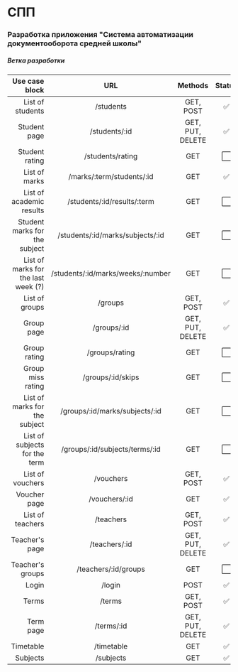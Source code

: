  # СПП
 
 ### Разработка приложения "Система автоматизации документооборота средней школы"

 ##### Ветка разработки


|                      Use case block |                URL                |     Methods      |        Status        |
|------------------------------------:|:---------------------------------:|:----------------:|:--------------------:|
|                    List of students |             /students             |    GET, POST     |  :white_check_mark:  |
|                        Student page |           /students/:id           | GET, PUT, DELETE |  :white_check_mark:  |
|                      Student rating |         /students/rating          |       GET        | :white_large_square: |
|                       List of marks |     /marks/:term/students/:id     |       GET        |  :white_check_mark:  |
|            List of academic results |    /students/:id/results/:term    |       GET        | :white_large_square: |
|       Student marks for the subject | /students/:id/marks/subjects/:id  |       GET        | :white_large_square: |
| List of marks for the last week (?) | /students/:id/marks/weeks/:number |       GET        | :white_large_square: |
|                      List of groups |              /groups              |    GET, POST     |  :white_check_mark:  |
|                          Group page |            /groups/:id            | GET, PUT, DELETE |  :white_check_mark:  |
|                        Group rating |          /groups/rating           |       GET        | :white_large_square: |
|                   Group miss rating |         /groups/:id/skips         |       GET        | :white_large_square: |
|       List of marks for the subject |  /groups/:id/marks/subjects/:id   |       GET        | :white_large_square: |
|       List of subjects for the term |  /groups/:id/subjects/terms/:id   |       GET        | :white_large_square: |
|                    List of vouchers |             /vouchers             |    GET, POST     |  :white_check_mark:  |
|                        Voucher page |           /vouchers/:id           |       GET        |  :white_check_mark:  |
|                    List of teachers |             /teachers             |    GET, POST     |  :white_check_mark:  |
|                      Teacher's page |           /teachers/:id           | GET, PUT, DELETE |  :white_check_mark:  |
|                    Teacher's groups |       /teachers/:id/groups        |       GET        | :white_large_square: |
|                               Login |              /login               |       POST       |  :white_check_mark:  |
|                               Terms |              /terms               |    GET, POST     |  :white_check_mark:  |
|                           Term page |            /terms/:id             | GET, PUT, DELETE |  :white_check_mark:  |
|                           Timetable |            /timetable             |       GET        |  :white_check_mark:  |
|                            Subjects |             /subjects             |       GET        |  :white_check_mark:  |